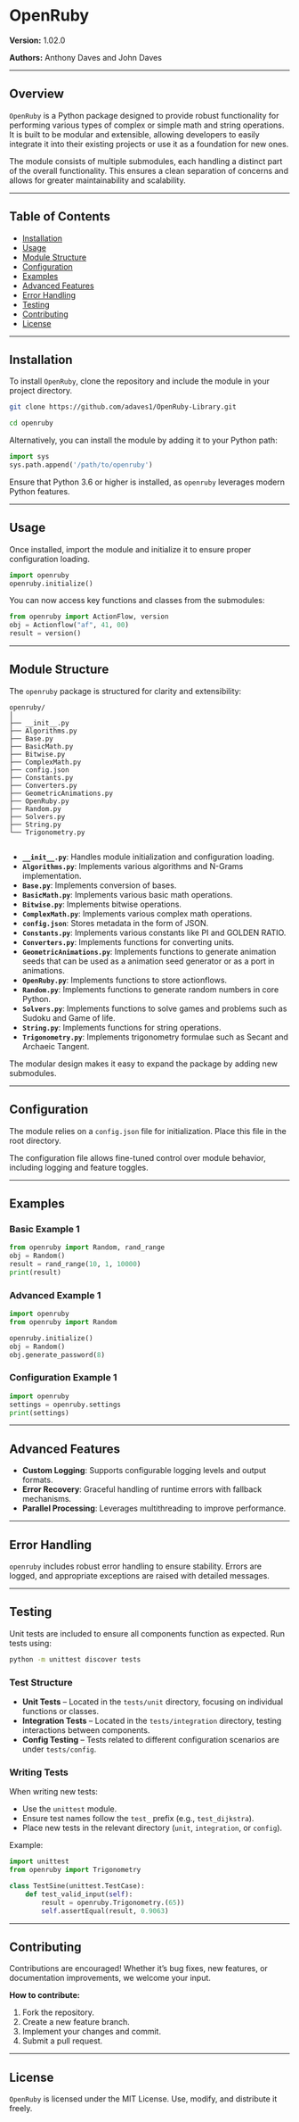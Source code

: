 # OpenRuby

**Version:** 1.02.0

**Authors:** Anthony Daves and  John Daves

---

## Overview
`OpenRuby` is a Python package designed to provide robust functionality for performing various types of complex or simple math and string operations. It is built to be modular and extensible, allowing developers to easily integrate it into their existing projects or use it as a foundation for new ones.

The module consists of multiple submodules, each handling a distinct part of the overall functionality. This ensures a clean separation of concerns and allows for greater maintainability and scalability.

---

## Table of Contents
- [Installation](#installation)
- [Usage](#usage)
- [Module Structure](#module-structure)
- [Configuration](#configuration)
- [Examples](#examples)
- [Advanced Features](#advanced-features)
- [Error Handling](#error-handling)
- [Testing](#testing)
- [Contributing](#contributing)
- [License](#license)

---

## Installation
To install `OpenRuby`, clone the repository and include the module in your project directory.

```bash
git clone https://github.com/adaves1/OpenRuby-Library.git

cd openruby
```
Alternatively, you can install the module by adding it to your Python path:

```python
import sys
sys.path.append('/path/to/openruby')
```

Ensure that Python 3.6 or higher is installed, as `openruby` leverages modern Python features.

---

## Usage
Once installed, import the module and initialize it to ensure proper configuration loading.

```python
import openruby
openruby.initialize()
```

You can now access key functions and classes from the submodules:

```python
from openruby import ActionFlow, version
obj = Actionflow("af", 41, 00)
result = version()
```

---

## Module Structure
The `openruby` package is structured for clarity and extensibility:

```
openruby/
│
├── __init__.py       
├── Algorithms.py
├── Base.py 
├── BasicMath.py
├── Bitwise.py
├── ComplexMath.py
├── config.json
├── Constants.py
├── Converters.py
├── GeometricAnimations.py
├── OpenRuby.py
├── Random.py
├── Solvers.py
├── String.py
└── Trigonometry.py
     
```
- **`__init__.py`**: Handles module initialization and configuration loading.
- **`Algorithms.py`**: Implements various algorithms and N-Grams implementation.
- **`Base.py`**: Implements conversion of bases.
- **`BasicMath.py`**: Implements various basic math operations.
- **`Bitwise.py`**: Implements bitwise operations.
- **`ComplexMath.py`**: Implements various complex math operations. 
- **`config.json`**: Stores metadata in the form of JSON.
- **`Constants.py`**: Implements various constants like PI and GOLDEN RATIO.
- **`Converters.py`**: Implements functions for converting units.
- **`GeometricAnimations.py`**: Implements functions to generate animation seeds that can be used as a animation seed generator or as a port in animations.
- **`OpenRuby.py`**: Implements functions to store actionflows.
- **`Random.py`**: Implements functions to generate random numbers in core Python.
- **`Solvers.py`**: Implements functions to solve games and problems such as Sudoku and Game of life.
- **`String.py`**: Implements functions for string operations.
- **`Trigonometry.py`**: Implements trigonometry formulae such as Secant and Archaeic Tangent.

The modular design makes it easy to expand the package by adding new submodules.

---

## Configuration
The module relies on a `config.json` file for initialization. Place this file in the root directory.

The configuration file allows fine-tuned control over module behavior, including logging and feature toggles.

---

## Examples
### Basic Example 1
```python
from openruby import Random, rand_range
obj = Random()
result = rand_range(10, 1, 10000)
print(result)
```

### Advanced Example 1
```python
import openruby
from openruby import Random

openruby.initialize()
obj = Random()
obj.generate_password(8)
```

### Configuration Example 1
```python
import openruby
settings = openruby.settings
print(settings)
```

---

## Advanced Features
- **Custom Logging**: Supports configurable logging levels and output formats.
- **Error Recovery**: Graceful handling of runtime errors with fallback mechanisms.
- **Parallel Processing**: Leverages multithreading to improve performance.

---

## Error Handling
`openruby` includes robust error handling to ensure stability. Errors are logged, and appropriate exceptions are raised with detailed messages.

---

## Testing
Unit tests are included to ensure all components function as expected.
Run tests using:

```bash
python -m unittest discover tests
```

### Test Structure
- **Unit Tests** – Located in the `tests/unit` directory, focusing on individual functions or classes.
- **Integration Tests** – Located in the `tests/integration` directory, testing interactions between components.
- **Config Testing** – Tests related to different configuration scenarios are under `tests/config`.

### Writing Tests
When writing new tests:
- Use the `unittest` module.
- Ensure test names follow the `test_` prefix (e.g., `test_dijkstra`).
- Place new tests in the relevant directory (`unit`, `integration`, or `config`).

Example:
```python
import unittest
from openruby import Trigonometry

class TestSine(unittest.TestCase):
    def test_valid_input(self):
        result = openruby.Trigonometry.(65))
        self.assertEqual(result, 0.9063)
```

---

## Contributing
Contributions are encouraged! Whether it’s bug fixes, new features, or documentation improvements, we welcome your input.

**How to contribute:**
1. Fork the repository.
2. Create a new feature branch.
3. Implement your changes and commit.
4. Submit a pull request.

---

## License
`OpenRuby` is licensed under the MIT License. Use, modify, and distribute it freely.

